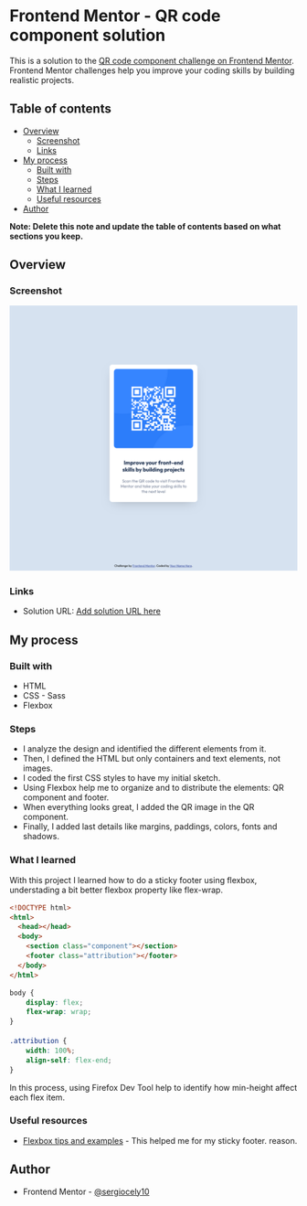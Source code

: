 # Frontend Mentor - QR code component solution

This is a solution to the [QR code component challenge on Frontend Mentor](https://www.frontendmentor.io/challenges/qr-code-component-iux_sIO_H). Frontend Mentor challenges help you improve your coding skills by building realistic projects. 

## Table of contents

- [Overview](#overview)
  - [Screenshot](#screenshot)
  - [Links](#links)
- [My process](#my-process)
  - [Built with](#built-with)
  - [Steps](#steps)
  - [What I learned](#what-i-learned)
  - [Useful resources](#useful-resources)
- [Author](#author)

**Note: Delete this note and update the table of contents based on what sections you keep.**

## Overview

### Screenshot

<img src="assets/screenshot_frontend-mentor_QR-code-component.png" width="600">

### Links

- Solution URL: [Add solution URL here](https://your-solution-url.com)

## My process

### Built with

- HTML
- CSS - Sass
- Flexbox

### Steps
- I analyze the design and identified the different elements from it.
- Then, I defined the HTML but only containers and text elements, not images.
- I coded the first CSS styles to have my initial sketch.
- Using Flexbox help me to organize and to distribute the elements: QR component and footer.
- When everything looks great, I added the QR image in the QR component.
- Finally, I added last details like margins, paddings, colors, fonts and shadows.

### What I learned

With this project I learned how to do a sticky footer using flexbox, understading a bit better flexbox
property like flex-wrap. 

```html
<!DOCTYPE html>
<html>
  <head></head>
  <body>
    <section class="component"></section>
    <footer class="attribution"></footer>
  </body>
</html>
```

```css
body {
    display: flex;
    flex-wrap: wrap;
}

.attribution {
    width: 100%;
    align-self: flex-end;
}
```

In this process, using Firefox Dev Tool help to identify how min-height affect each flex item.

### Useful resources

- [Flexbox tips and examples](https://youtu.be/ZxuAc1Ye_VE?si=iXVCiuhFCkTP4irx) - This helped me for my sticky footer. reason.

## Author
- Frontend Mentor - [@sergiocely10](https://www.frontendmentor.io/profile/sergiocely10)
